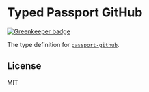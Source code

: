 # Typed Passport GitHub

[![Greenkeeper badge](https://badges.greenkeeper.io/types/npm-passport-github.svg)](https://greenkeeper.io/)

The type definition for [`passport-github`](https://github.com/jaredhanson/passport-github).

## License

MIT
